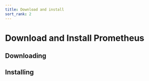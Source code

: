 ```yaml
---
title: Download and install
sort_rank: 2
---
```


# Download and Install Prometheus

## Downloading

## Installing
